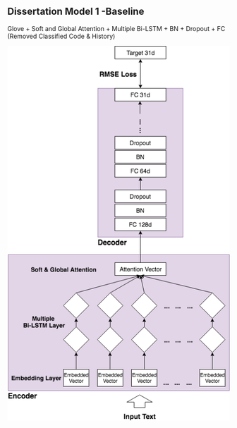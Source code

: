 ## Dissertation Model 1 -Baseline

Glove + Soft and Global Attention + Multiple Bi-LSTM + BN + Dropout + FC (Removed Classified Code & History)  

![image](https://github.com/ccalvin97/calvin-s-project/blob/master/dissertation_model_1/experiemnt%201%20structure.png)
